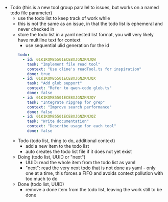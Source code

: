   - Todo (this is a new tool group parallel to issues, but works on a named todo file parameter)
    - use the todo list to keep track of work while
    - this is not the same as an issue, in that the todo list is ephemeral and never checked in
    - store the todo list in a yaml nested list format, you will very likely have multiline text for context
      - use sequential ulid generation for the id
      ```yaml
      todo:
        - id: 01K1KQM85501ECE8XJGNZKNJQW
          task: "Implement file read tool"
          context: "Use cline's readTool.ts for inspiration"
          done: true
        - id: 01K1KQM85501ECE8XJGNZKNJQX
          task: "Add glob support"
          context: "Refer to qwen-code glob.ts"
          done: false
        - id: 01K1KQM85501ECE8XJGNZKNJQY
          task: "Integrate ripgrep for grep"
          context: "Improve search performance"
          done: false
        - id: 01K1KQM85501ECE8XJGNZKNJQZ
          task: "Write documentation"
          context: "Describe usage for each tool"
          done: false
      ```
    - Todo (todo list, thing to do, additional context)
      - add a new item to the todo list
      - auto creates the todo list file if it does not yet exist
    - Doing (todo list, UUID or "next")
      - UUID: read the whole item from the todo list as yaml
      - "next": read the very next todo that is not done as yaml - only one at a time, this forces a FIFO and avoids context pollution with too much to do
    - Done (todo list, UUID)
      - remove a done item from the todo list, leaving the work still to be done